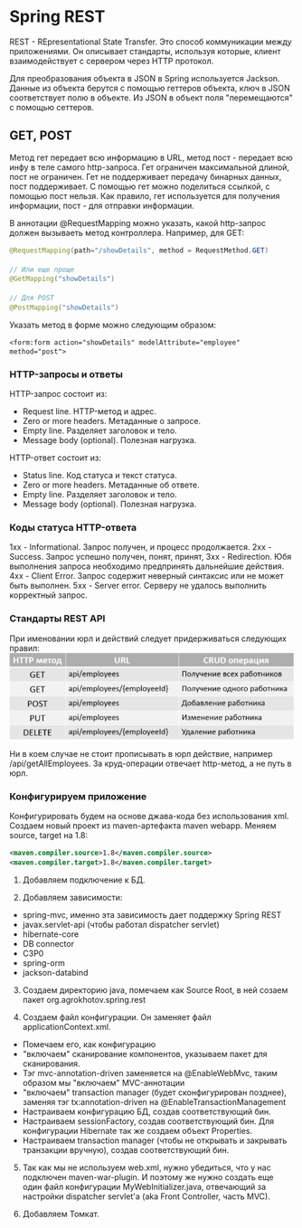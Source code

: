 # Spring REST
REST - REpresentational State Transfer. Это способ коммуникации между приложениями. Он описывает стандарты, используя которые, клиент взаимодействует с сервером через HTTP протокол.

Для преобразования объекта в JSON в Spring используется Jackson. Данные из объекта берутся с помощью геттеров объекта, ключ в JSON соответствует полю в объекте. Из JSON в объект поля "перемещаются" с помощью сеттеров.

## GET, POST
Метод гет передает всю информацию в URL, метод пост - передает всю инфу в теле самого http-запроса.
Гет ограничен максимальной длиной, пост не ограничен.
Гет не поддерживает передачу бинарных данных, пост поддерживает.
С помощью гет можно поделиться ссылкой, с помощью пост нельзя.
Как правило, гет используется для получения информации, пост - для отправки информации.

В аннотации @RequestMapping можно указать, какой http-запрос должен вызываеть метод контроллера. Например, для GET:
```java
@RequestMapping(path="/showDetails", method = RequestMethod.GET)

// Или еще проще
@GetMapping("showDetails")

// Для POST
@PostMapping("showDetails")
```

Указать метод в форме можно следующим образом:
```
<form:form action="showDetails" modelAttribute="employee" method="post">
```

### HTTP-запросы и ответы
HTTP-запрос состоит из:
- Request line. HTTP-метод и адрес.
- Zero or more headers. Метаданные о запросе.
- Empty line. Разделяет заголовок и тело.
- Message body (optional). Полезная нагрузка.

HTTP-ответ состоит из:
- Status line. Код статуса и текст статуса.
- Zero or more headers. Метаданные об ответе.
- Empty line. Разделяет заголовок и тело.
- Message body (optional). Полезная нагрузка.

### Коды статуса HTTP-ответа
1хх - Informational. Запрос получен, и процесс продолжается.
2хх - Success. Запрос успешно получен, понят, принят,
3хх - Redirection. Юбя выполнения запроса необходимо предпринять дальнейшие действия.
4хх - Client Error. Запрос содержит неверный синтаксис или не может быть выполнен.
5хх - Server error. Серверу не удалось выполнить корректный запрос.

### Стандарты REST API
При именовании юрл и действий следует придерживаться следующих правил:
![img.png](pics/img.png)

Ни в коем случае не стоит прописывать в юрл действие, например /api/getAllEmployees. За круд-операции отвечает http-метод, а не путь в юрл.

### Конфигурируем приложение
Конфигурировать будем на основе джава-кода без использования xml.
Создаем новый проект из maven-артефакта maven webapp. Меняем source, target на 1.8:
```xml
<maven.compiler.source>1.8</maven.compiler.source>
<maven.compiler.target>1.8</maven.compiler.target> 
```

1. Добавляем подключение к БД.  


2. Добавляем зависимости:
- spring-mvc, именно эта зависимость дает поддержку Spring REST
- javax.servlet-api (чтобы работал dispatcher servlet)
- hibernate-core
- DB connector
- C3P0
- spring-orm
- jackson-databind


3. Создаем директорию java, помечаем как Source Root, в ней созаем пакет org.agrokhotov.spring.rest  


4. Создаем файл конфигурации. Он заменяет файл applicationContext.xml. 
- Помечаем его, как конфигурацию
- "включаем" сканирование компонентов, указываем пакет для сканирования. 
- Тэг mvc-annotation-driven заменяется на @EnableWebMvc, таким образом мы "включаем" MVC-аннотации
- "включаем" transaction manager (будет сконфигурирован позднее), заменяя тэг tx:annotation-driven на @EnableTransactionManagement
- Настраиваем конфигурацию БД, создав соответствующий бин.
- Настраиваем sessionFactory, создав соответствующий бин. Для конфигурации Hibernate так же создаем объект Properties.
- Настраиваем transaction manager (чтобы не открывать и закрывать транзакции вручную), создав соответствующий бин.


5. Так как мы не используем web.xml, нужно убедиться, что у нас подключен maven-war-plugin. И поэтому же нужно создать еще один файл конфигурации MyWebInitializer.java, отвечающий за настройки dispatcher servlet'a (aka Front Controller, часть MVC).  


6. Добавляем Томкат.